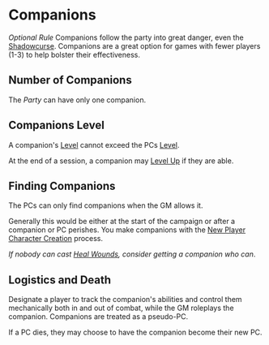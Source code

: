 # Companions

*Optional Rule*
Companions follow the party into great danger, even the [Shadowcurse](../Game%20Procedures/Hazards/Shadowcurse.md). Companions are a great option for games with fewer players (1-3) to help bolster their effectiveness.

## Number of Companions

The *Party* can have only one companion.

## Companions Level

A companion's [Level](../Player%20Characters/Progression/Level.md) cannot exceed the PCs [Level](../Player%20Characters/Progression/Level.md).

At the end of a session, a companion may [Level Up](../Player%20Characters/Progression/Level.md#Level%20Up) if they are able.

## Finding Companions

The PCs can only find companions when the GM allows it.

Generally this would be either at the start of the campaign or after a companion or PC perishes. You make companions with the [New Player Character Creation](../Character%20Creation/New%20Player%20Character%20Creation.md) process.

*If nobody can cast [Heal Wounds](../Magic/Spells/Spells%20by%20Level/Level%201/Heal%20Wounds.md), consider getting a companion who can*.

## Logistics and Death

Designate a player to track the companion's abilities and control them mechanically both in and out of combat, while the GM roleplays the companion. Companions are treated as a pseudo-PC.

If a PC dies, they may choose to have the companion become their new PC.
